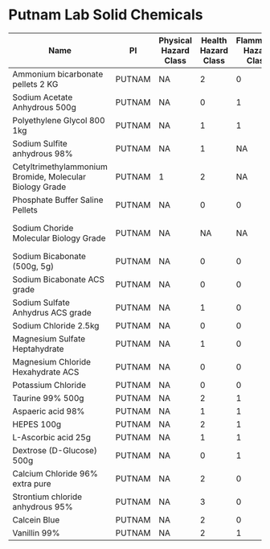 # Putnam Lab Solid Chemicals

| Name| PI | Physical Hazard Class | Health Hazard Class | Flammable Hazard Class | Instability Hazard Class | SDS Link | Purchase Link |
|----|---|----|----|----|---|---|-----|
| Ammonium bicarbonate pellets 2 KG | PUTNAM | NA | 2 | 0 | 1 | [x](https://www.fishersci.com/store/msds?partNumber=AC393212500&productDescription=AMMONIUM+BICARBONATE%2C+FO+250GR&vendorId=VN00032119&countryCode=US&language=en) | [x](https://www.fishersci.com/shop/products/ammonium-bicarbonate-99-analysis-acros-organics-3/AC393212500#?keyword=ammonium+bicarbonate) |
| Sodium Acetate Anhydrous 500g | PUTNAM | NA | 0 | 1 | 1 | [x](https://www.fishersci.com/store/msds?partNumber=BP333500&productDescription=SODIUM+ACETATE+ANHYDROUS+500G&vendorId=VN00033897&countryCode=US&language=en) | [x](https://www.fishersci.com/shop/products/sodium-acetate-anhydrous-white-crystals-granular-powder-fisher-bioreagents-2/BP333500?searchHijack=true&searchTerm=BP333500&searchType=RAPID&matchedCatNo=BP333500) |
| Polyethylene Glycol 800 1kg | PUTNAM | NA | 1 | 1 | NA | [x](https://www.fishersci.com/store/msds?partNumber=BP233100&productDescription=PEG+8000+100G&vendorId=VN00033897&countryCode=US&language=en) | [x](https://www.fishersci.com/shop/products/polyethylene-glycol-8000-peg-fisher-bioreagents-2/BP233100#?keyword=BP233-1) |
| Sodium Sulfite anhydrous 98% | PUTNAM | NA | 1 | NA  | NA | [x](https://www.fishersci.com/store/msds?partNumber=AAA1793336&productDescription=SOD+SULFITE+ANHYDROUS+98%25+500G&vendorId=VN00024248&countryCode=US&language=en) | [x](https://www.fishersci.com/shop/products/sodium-sulfite-anhydrous-98-1/AAA1793336#?keyword=sodium+sulfite+anhydrous+98%25+Alfa+Aesar) |
| Cetyltrimethylammonium Bromide, Molecular Biology Grade | PUTNAM | 1 | 2 | NA | NA | [x](https://www.emdmillipore.com/US/en/product/msds/EMD_BIO-219374?Origin=PDP) | [x](https://www.sigmaaldrich.com/catalog/product/mm/219374?lang=en&region=US) |
| Phosphate Buffer Saline Pellets | PUTNAM | NA | 0 | 0 | 0 | [x](https://assets.thermofisher.com/TFS-Assets/LSG/SDS/003002_MTR-NALT_EN.pdf) | [x](https://www.thermofisher.com/order/catalog/product/003002?SID=srch-hj-003002#/003002?SID=srch-hj-003002) |
| Sodium Choride Molecular Biology Grade | PUTNAM | NA | NA | NA | NA | Not provided by seller | [x](https://www.fishersci.com/shop/products/sodium-chloride-molecular-biology-reagent-grade-mp-biomedicals-4/MP21948485) |
| Sodium Bicabonate (500g, 5g) | PUTNAM | NA | 0 | 0 | 0 | [x](https://www.fishersci.com/store/msds?partNumber=S2333&productDescription=SODIUM+BICARBONATE+CR+ACS+3KG&vendorId=VN00033897&countryCode=US&language=en) | [x](https://us.vwr.com/store/product/9306738/sodium-bicarbonate-corning) |
| Sodium Bicabonate ACS grade | PUTNAM | NA | 0 | 0 | 1 | [x](https://www.fishersci.com/store/msds?partNumber=S2333&productDescription=SODIUM+BICARBONATE+CR+ACS+3KG&vendorId=VN00033897&countryCode=US&language=en) | [x](https://www.fishersci.com/shop/products/sodium-bicarbonate-powder-certified-acs-fisher-chemical-5/S2333#?keyword=s2333) |
| Sodium Sulfate Anhydrus ACS grade | PUTNAM | NA | 1 | 0 | 0 | [x](https://www.fishersci.com/store/msds?partNumber=S4211&productDescription=SODIUM+SULFATE+CERT+ACS+1KG&vendorId=VN00033897&countryCode=US&language=en) | [x](https://www.fishersci.com/shop/products/sodium-sulfate-anhydrous-granular-certified-acs-fisher-chemical-6/S4211#?keyword=s4211) |
| Sodium Chloride 2.5kg | PUTNAM | NA | 0 | 0 | 0 | [x](https://www.spectrumchemical.com/MSDS/S1248_AGHS.pdf) | [x](https://www.spectrumchemical.com/OA_HTML/chemical-products_Sodium-Chloride_S1248.jsp?minisite=10020&respid=22372) |
| Magnesium Sulfate Heptahydrate  | PUTNAM | NA | 1 | 0 | 1 | [x](https://www.fishersci.com/store/msds?partNumber=BP2131&productDescription=MAGNESIUM+SULFATE+.7H20+1KG&vendorId=VN00033897&countryCode=US&language=en) | [x](https://www.fishersci.com/shop/products/magnesium-sulfate-heptahydrate-fisher-bioreagents/BP2131#?keyword=BP2131) |
| Magnesium Chloride Hexahydrate ACS | PUTNAM | NA | 0 | 0 | 0 | [x](https://media.mpbio.com/document/file/sds/dest/m/p/_/m/s/d/s/_/1/9/1/4/2/MP_MSDS_191421_AE_EN.pdf) | [x](https://www.mpbio.com/us/magnesium-chloride-hexahydrate-acs-reagent-grade-99-102) |
| Potassium Chloride | PUTNAM | NA | 0 | 0 | 0 | [x](https://www.spectrumchemical.com/MSDS/P1254_AGHS.pdf) | [x](https://www.spectrumchemical.com/OA_HTML/chemical-products_Potassium-Chloride-Crystal-FCC_P1254.jsp?minisite=10020&respid=22372) |
| Taurine 99% 500g | PUTNAM | NA | 2 | 1 | 0 | [x](https://www.fishersci.com/store/msds?partNumber=AAA1240322&productDescription=TAURINE%2C+99%25+%28ASSAY%29+100G&vendorId=VN00024248&countryCode=US&language=en) | [x](https://www.fishersci.com/shop/products/taurine-99-alfa-aesar-2/AAA1240322#?keyword=A12403) |
| Aspaeric acid 98% | PUTNAM | NA | 1 | 1 | 0  | [x](https://www.fishersci.com/store/msds?partNumber=AC105045000&productDescription=L%28%2B%29-ASPARTIC+ACID%2C+98%2B%25+500GR&vendorId=VN00032119&countryCode=US&language=en) | [x](https://www.fishersci.com/shop/products/l-sup-sup-aspartic-acid-98-acros-organics-4/AC105045000?searchHijack=true&searchTerm=AC105045000&searchType=RAPID&matchedCatNo=AC105045000) |
| HEPES 100g | PUTNAM | NA | 2 | 1 | 1 | [x](https://www.fishersci.com/store/msds?partNumber=BP310100&productDescription=HEPES+100G&vendorId=VN00033897&countryCode=US&language=en) | [x](https://www.fishersci.com/shop/products/hepes-fine-white-crystals-molecular-biology-fisher-bioreagents-4/BP310100?searchHijack=true&searchTerm=BP310100&searchType=RAPID&matchedCatNo=BP310100) |
| L-Ascorbic acid 25g | PUTNAM | NA | 1 | 1 | 1 | [x](https://www.fishersci.com/store/msds?partNumber=A6125&productDescription=L-ASCORBIC+ACID+CRY+ACS+25G&vendorId=VN00033897&countryCode=US&language=en) | [x](https://www.fishersci.com/shop/products/l-ascorbic-acid-crystalline-certified-acs-fisher-chemical-2/A6125#?keyword=A6125) |
| Dextrose (D-Glucose) 500g | PUTNAM | NA | 0 | 1 | 0 | [x](https://www.fishersci.com/store/msds?partNumber=D16500&productDescription=DEXTROSE+ANHYD+CERT+ACS+500G&vendorId=VN00033897&countryCode=US&language=en) | [x](https://www.fishersci.com/shop/products/dextrose-d-glucose-anhydrous-granular-powder-certified-acs-fisher-chemical-6/D16500#?keyword=D16500) |
| Calcium Chloride 96% extra pure | PUTNAM | NA | 2 | 0 | 1 | [x](https://www.fishersci.com/store/msds?partNumber=AC349610250&productDescription=CALCIUM+CHLORIDE%2C+ANHYDRO+25GR&vendorId=VN00032119&countryCode=US&language=en) | [x](https://www.fishersci.com/shop/products/calcium-chloride-96-extra-pure-powder-anhydrous-acros-organics-4/AC349610250#?keyword=10043524) |
| Strontium chloride anhydrous 95% | PUTNAM | NA | 3 | 0 | 0 | [x](https://www.fishersci.com/store/msds?partNumber=AA1220236&productDescription=STRON+CHLORIDE+ANHYD+95%25+500G&vendorId=VN00024248&countryCode=US&language=en) | [x](https://www.fishersci.com/shop/products/strontium-chloride-anhydrous-95-2/AA1220236#?keyword=10476854) |
| Calcein Blue | PUTNAM | NA | 2 | 0 | 0 | [x](https://www.sigmaaldrich.com/MSDS/MSDS/DisplayMSDSPage.do?country=US&language=en&productNumber=M1255&brand=SIGMA&PageToGoToURL=https%3A%2F%2Fwww.sigmaaldrich.com%2Fcatalog%2Fproduct%2Fsigma%2Fm1255%3Flang%3Den) | [x](https://www.tcichemicals.com/US/en/p/U0001?gclid=CjwKCAjwhMmEBhBwEiwAXwFoEVHVan5BuspnddS95NBD964TrcxrRgqtYZjmsspuyhQyymPaYnI4UhoCYXcQAvD_BwE) |
|Vanillin 99%|PUTNAM|NA|2|1|1|[x](https://www.fishersci.com/store/msds?partNumber=AC140821000&productDescription=VANILLIN%2C+99%25+100GRVANILLIN%2C&vendorId=VN00033901&countryCode=US&language=en)|[x](https://www.fishersci.com/shop/products/vanillin-99-pure-acros-organics-5/AC140821000?searchHijack=true&searchTerm=14082-1000&searchType=RAPID&matchedCatNo=14082-1000)|
